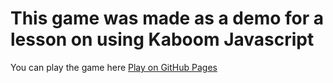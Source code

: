 # This game was made as a demo for a lesson on using Kaboom Javascript

You can play the game here
<a href="https://groeneveldwoodstock.github.io/RockPaperScissorsRun/" target="_blank" rel="noopener noreferrer">Play on GitHub Pages</a>
<br>
